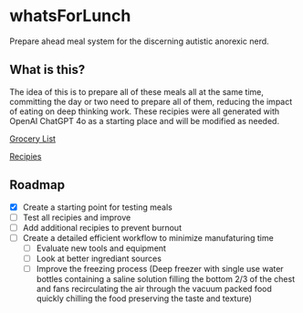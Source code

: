 # whatsForLunch
Prepare ahead meal system for the discerning autistic anorexic nerd.

## What is this?
The idea of this is to prepare all of these meals all at the same time, committing the day or two need to prepare all of them, reducing the impact of eating on deep thinking work. These recipies were all generated with OpenAI ChatGPT 4o as a starting place and will be modified as needed.

[Grocery List](./groceryList.md)

[Recipies](./recipes.md)

## Roadmap

- [x] Create a starting point for testing meals
- [ ] Test all recipies and improve
- [ ] Add additional recipies to prevent burnout
- [ ] Create a detailed efficient workflow to minimize manufaturing time
  - [ ] Evaluate new tools and equipment
  - [ ] Look at better ingrediant sources
  - [ ] Improve the freezing process (Deep freezer with single use water bottles containing a saline solution filling the bottom 2/3 of the chest and fans recirculating the air through the vacuum packed food quickly chilling the food preserving the taste and texture)
